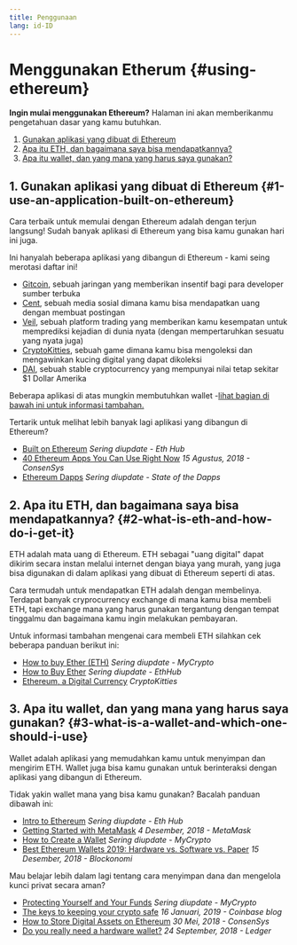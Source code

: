 ```yaml
---
title: Penggunaan
lang: id-ID
---
```


# Menggunakan Etherum {#using-ethereum}

<div class="featured">

**Ingin mulai menggunakan Ethereum?** Halaman ini akan memberikanmu pengetahuan dasar yang kamu butuhkan.

1. [Gunakan aplikasi yang dibuat di Ethereum](#1-use-an-application-built-on-ethereum)
2. [Apa itu ETH, dan bagaimana saya bisa mendapatkannya?](#2-what-is-eth-and-how-do-i-get-it)
3. [Apa itu wallet, dan yang mana yang harus saya gunakan?](#3-what-is-a-wallet-and-which-one-should-i-use)

</div>

## 1. Gunakan aplikasi yang dibuat di Ethereum {#1-use-an-application-built-on-ethereum}

Cara terbaik untuk memulai dengan Ethereum adalah dengan terjun langsung! Sudah banyak aplikasi di Ethereum yang bisa kamu gunakan hari ini juga.

Ini hanyalah beberapa aplikasi yang dibangun di Ethereum - kami seing merotasi daftar ini!

- [Gitcoin](https://gitcoin.co), sebuah jaringan yang memberikan insentif bagi para developer sumber terbuka
- [Cent](https://beta.cent.co), sebuah media sosial dimana kamu bisa mendapatkan uang dengan membuat postingan
- [Veil](https://app.veil.co), sebuah platform trading yang memberikan kamu kesempatan untuk memprediksi kejadian di dunia nyata (dengan mempertaruhkan sesuatu yang nyata juga)
- [CryptoKitties](https://www.cryptokitties.co), sebuah game dimana kamu bisa mengoleksi dan mengawinkan kucing digital yang dapat dikoleksi
- [DAI](https://makerdao.com/en/), sebuah stable cryptocurrency yang mempunyai nilai tetap sekitar \$1 Dollar Amerika

Beberapa aplikasi di atas mungkin membutuhkan wallet -[lihat bagian di bawah ini untuk informasi tambahan.](./#_3-what-is-a-wallet-and-which-one-should-i-use)

Tertarik untuk melihat lebih banyak lagi aplikasi yang dibangun di Ethereum?

- [Built on Ethereum](https://docs.ethhub.io/built-on-ethereum/built-on-ethereum/) _Sering diupdate - Eth Hub_
- [40 Ethereum Apps You Can Use Right Now](https://media.consensys.net/40-ethereum-apps-you-can-use-right-now-d643333769f7) _15 Agustus, 2018 - ConsenSys_
- [Ethereum Dapps](https://www.stateofthedapps.com/rankings/platform/ethereum) _Sering diupdate - State of the Dapps_

## 2. Apa itu ETH, dan bagaimana saya bisa mendapatkannya? {#2-what-is-eth-and-how-do-i-get-it}

ETH adalah mata uang di Ethereum. ETH sebagai "uang digital" dapat dikirim secara instan melalui internet dengan biaya yang murah, yang juga bisa digunakan di dalam aplikasi yang dibuat di Ethereum seperti di atas.

Cara termudah untuk mendapatkan ETH adalah dengan membelinya. Terdapat banyak cryprocurrency exchange di mana kamu bisa membeli ETH, tapi exchange mana yang harus gunakan tergantung dengan tempat tinggalmu dan bagaimana kamu ingin melakukan pembayaran.

Untuk informasi tambahan mengenai cara membeli ETH silahkan cek beberapa panduan berikut ini:

- [How to buy Ether (ETH)](https://support.mycrypto.com/how-to/getting-started/how-to-buy-ether-with-usd) _Sering diupdate - MyCrypto_
- [How to Buy Ether](https://docs.ethhub.io/using-ethereum/how-to-buy-ether/) _Sering diupdate - EthHub_
- [Ethereum, a Digital Currency](https://www.cryptokitties.co/faq#ethereum-a-digital-currency) _CryptoKitties_

## 3. Apa itu wallet, dan yang mana yang harus saya gunakan? {#3-what-is-a-wallet-and-which-one-should-i-use}

Wallet adalah aplikasi yang memudahkan kamu untuk menyimpan dan mengirim ETH. Wallet juga bisa kamu gunakan untuk berinteraksi dengan aplikasi yang dibangun di Ethereum.

Tidak yakin wallet mana yang bisa kamu gunakan? Bacalah panduan dibawah ini:

- [Intro to Ethereum](https://docs.ethhub.io/using-ethereum/wallets/intro-to-ethereum-wallets/) _Sering diupdate - Eth Hub_
- [Getting Started with MetaMask](https://metamask.zendesk.com/hc/en-us/articles/360015489531-Getting-Started-With-MetaMask-Part-1-) _4 Desember, 2018 - MetaMask_
- [How to Create a Wallet](https://support.mycrypto.com/how-to/getting-started/how-to-create-a-wallet) _Sering diupdate - MyCrypto_
- [Best Ethereum Wallets 2019: Hardware vs. Software vs. Paper](https://blockonomi.com/best-ethereum-wallets/) _15 Desember, 2018 - Blockonomi_

Mau belajar lebih dalam lagi tentang cara menyimpan dana dan mengelola kunci privat secara aman?

- [Protecting Yourself and Your Funds](https://support.mycrypto.com/staying-safe/protecting-yourself-and-your-funds) _Sering diupdate - MyCrypto_
- [The keys to keeping your crypto safe](https://blog.coinbase.com/the-keys-to-keeping-your-crypto-safe-96d497cce6cf) _16 Januari, 2019 - Coinbase blog_
- [How to Store Digital Assets on Ethereum](https://media.consensys.net/how-to-store-digital-assets-on-ethereum-a2bfdcf66bd0) _30 Mei, 2018 - ConsenSys_
- [Do you really need a hardware wallet?](https://medium.com/ledger-on-security-and-blockchain/ledger-101-part-1-do-you-really-need-a-hardware-wallet-7f5abbadd945) _24 September, 2018 - Ledger_
